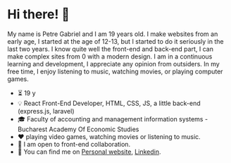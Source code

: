 # Hi there! 👋


My name is Petre Gabriel and I am 19 years old. I make websites from an early age, I started at the age of 12-13, but I started to do it seriously in the last two years. I know quite well the front-end and back-end part, I can make complex sites from 0 with a modern design. I am in a continuous learning and development, I appreciate any opinion from outsiders. In my free time, I enjoy listening to music, watching movies, or playing computer games.


- ⏳ 19 y <br />
- 💡 React Front-End Developer, HTML, CSS, JS, a little back-end (express.js, laravel)
- 🎓 Faculty of accounting and management information systems - Bucharest Academy Of Economic Studies
- ❤️ playing video games, watching movies or listening to music.
- 👯 I am open to front-end collaboration.
- 📎 You can find me on <a href='https://petregabriel.online'>Personal website</a>, <a href='https://www.linkedin.com/in/petre-gabriel/'>Linkedin</a>.



